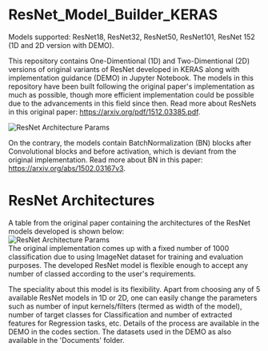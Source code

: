 # ResNet_Model_Builder_KERAS
Models supported: ResNet18, ResNet32, ResNet50, ResNet101, ResNet 152 (1D and 2D version with DEMO).  

This repository contains One-Dimentional (1D) and Two-Dimentional (2D) versions of original variants of ResNet developed in KERAS along with implementation guidance (DEMO) in Jupyter Notebook. The models in this repository have been built following the original paper's implementation as much as possible, though more efficient implementation could be possible due to the advancements in this field since then. Read more about ResNets in this original paper: https://arxiv.org/pdf/1512.03385.pdf. 

![ResNet Architecture Params](https://github.com/Sakib1263/ResNet-Model-Builder-KERAS/blob/main/Documents/ResNet_Model.png "ResNet Architecture") 

On the contrary, the models contain BatchNormalization (BN) blocks after Convolutional blocks and before activation, which is deviant from the original implementation. Read more about BN in this paper: https://arxiv.org/abs/1502.03167v3.

# ResNet Architectures
A table from the original paper containing the architectures of the ResNet models developed is shown below:  
![ResNet Architecture Params](https://github.com/Sakib1263/1DResNet-KERAS/blob/main/Documents/ResNet.png "ResNet Parameters")  
The original implementation comes up with a fixed number of 1000 classification due to using ImageNet dataset for training and evaluation purposes. The developed ResNet model is flexible enough to accept any number of classed according to the user's requirements.

The speciality about this model is its flexibility. Apart from choosing any of 5 available ResNet models in 1D or 2D, one can easily change the parameters such as number of input kernels/filters (termed as width of the model), number of target classes for Classification and number of extracted features for Regression tasks, etc. Details of the process are available in the DEMO in the codes section. The datasets used in the DEMO as also available in the 'Documents' folder.
